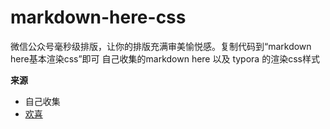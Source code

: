 # markdown-here-css
微信公众号毫秒级排版，让你的排版充满审美愉悦感。复制代码到“markdown here基本渲染css”即可
自己收集的markdown here 以及 typora 的渲染css样式 

**来源**
- 自己收集
- [欢喜](https://github.com/huanxi007/markdown-here-css/tree/master)
